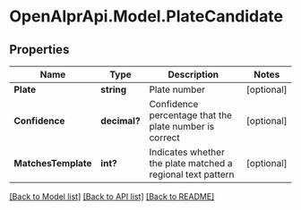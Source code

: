 # OpenAlprApi.Model.PlateCandidate
## Properties

Name | Type | Description | Notes
------------ | ------------- | ------------- | -------------
**Plate** | **string** | Plate number | [optional] 
**Confidence** | **decimal?** | Confidence percentage that the plate number is correct | [optional] 
**MatchesTemplate** | **int?** | Indicates whether the plate matched a regional text pattern | [optional] 

[[Back to Model list]](../README.md#documentation-for-models) [[Back to API list]](../README.md#documentation-for-api-endpoints) [[Back to README]](../README.md)

